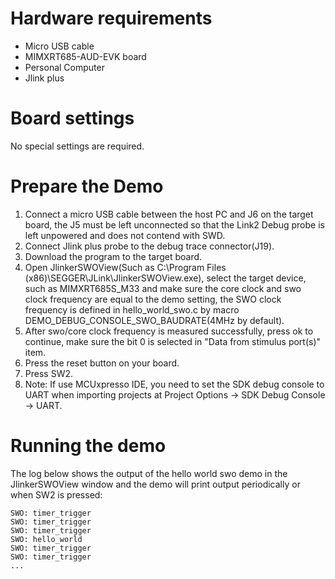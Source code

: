 Hardware requirements
=====================
- Micro USB cable
- MIMXRT685-AUD-EVK board
- Personal Computer
- Jlink plus

Board settings
============
No special settings are required.

Prepare the Demo
===============
1.  Connect a micro USB cable between the host PC and J6 on the target board, the J5 must be left unconnected so that the Link2 Debug probe is left unpowered and does not contend with SWD.
2.  Connect Jlink plus probe to the debug trace connector(J19).
3.  Download the program to the target board.
4.  Open JlinkerSWOView(Such as C:\Program Files (x86)\SEGGER\JLink\JlinkerSWOView.exe), select the target device, such as MIMXRT685S_M33 and make sure the core clock and swo clock frequency are equal to the demo setting, 
    the SWO clock frequency is defined in hello_world_swo.c by macro DEMO_DEBUG_CONSOLE_SWO_BAUDRATE(4MHz by default).
5.  After swo/core clock frequency is measured successfully, press ok to continue, make sure the bit 0 is selected in "Data from stimulus port(s)" item.
6.  Press the reset button on your board.
7.  Press SW2.
8.  Note: If use MCUxpresso IDE, you need to set the SDK debug console to UART when importing projects at
    Project Options -> SDK Debug Console -> UART.

Running the demo
================
The log below shows the output of the hello world swo demo in the JlinkerSWOView window and the demo will print output periodically or when SW2 is pressed:
~~~~~~~~~~~~~~~~~~~~~~~~~~~~~~~~~~~
SWO: timer_trigger
SWO: timer_trigger
SWO: timer_trigger
SWO: hello_world
SWO: timer_trigger
SWO: timer_trigger
...
~~~~~~~~~~~~~~~~~~~~~~~~~~~~~~~~~~~
